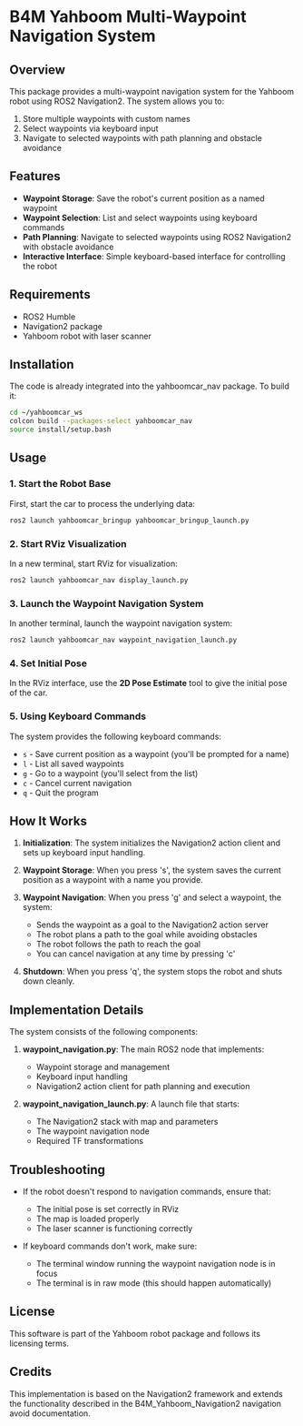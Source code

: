 # B4M Yahboom Multi-Waypoint Navigation System

## Overview

This package provides a multi-waypoint navigation system for the Yahboom robot using ROS2 Navigation2. The system allows you to:

1. Store multiple waypoints with custom names
2. Select waypoints via keyboard input
3. Navigate to selected waypoints with path planning and obstacle avoidance

## Features

- **Waypoint Storage**: Save the robot's current position as a named waypoint
- **Waypoint Selection**: List and select waypoints using keyboard commands
- **Path Planning**: Navigate to selected waypoints using ROS2 Navigation2 with obstacle avoidance
- **Interactive Interface**: Simple keyboard-based interface for controlling the robot

## Requirements

- ROS2 Humble
- Navigation2 package
- Yahboom robot with laser scanner

## Installation

The code is already integrated into the yahboomcar_nav package. To build it:

```bash
cd ~/yahboomcar_ws
colcon build --packages-select yahboomcar_nav
source install/setup.bash
```

## Usage

### 1. Start the Robot Base

First, start the car to process the underlying data:

```bash
ros2 launch yahboomcar_bringup yahboomcar_bringup_launch.py
```

### 2. Start RViz Visualization

In a new terminal, start RViz for visualization:

```bash
ros2 launch yahboomcar_nav display_launch.py
```

### 3. Launch the Waypoint Navigation System

In another terminal, launch the waypoint navigation system:

```bash
ros2 launch yahboomcar_nav waypoint_navigation_launch.py
```

### 4. Set Initial Pose

In the RViz interface, use the **2D Pose Estimate** tool to give the initial pose of the car.

### 5. Using Keyboard Commands

The system provides the following keyboard commands:

- `s` - Save current position as a waypoint (you'll be prompted for a name)
- `l` - List all saved waypoints
- `g` - Go to a waypoint (you'll select from the list)
- `c` - Cancel current navigation
- `q` - Quit the program

## How It Works

1. **Initialization**: The system initializes the Navigation2 action client and sets up keyboard input handling.

2. **Waypoint Storage**: When you press 's', the system saves the current position as a waypoint with a name you provide.

3. **Waypoint Navigation**: When you press 'g' and select a waypoint, the system:
   - Sends the waypoint as a goal to the Navigation2 action server
   - The robot plans a path to the goal while avoiding obstacles
   - The robot follows the path to reach the goal
   - You can cancel navigation at any time by pressing 'c'

4. **Shutdown**: When you press 'q', the system stops the robot and shuts down cleanly.

## Implementation Details

The system consists of the following components:

1. **waypoint_navigation.py**: The main ROS2 node that implements:
   - Waypoint storage and management
   - Keyboard input handling
   - Navigation2 action client for path planning and execution

2. **waypoint_navigation_launch.py**: A launch file that starts:
   - The Navigation2 stack with map and parameters
   - The waypoint navigation node
   - Required TF transformations

## Troubleshooting

- If the robot doesn't respond to navigation commands, ensure that:
  - The initial pose is set correctly in RViz
  - The map is loaded properly
  - The laser scanner is functioning correctly

- If keyboard commands don't work, make sure:
  - The terminal window running the waypoint navigation node is in focus
  - The terminal is in raw mode (this should happen automatically)

## License

This software is part of the Yahboom robot package and follows its licensing terms.

## Credits

This implementation is based on the Navigation2 framework and extends the functionality described in the B4M_Yahboom_Navigation2 navigation avoid documentation.
